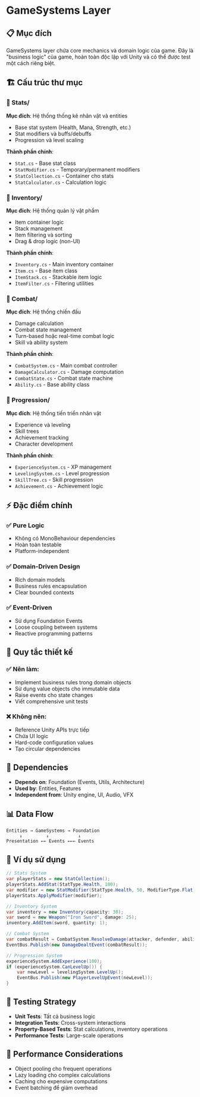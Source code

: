 # GameSystems Layer

## 📋 Mục đích
GameSystems layer chứa core mechanics và domain logic của game. Đây là "business logic" của game, hoàn toàn độc lập với Unity và có thể được test một cách riêng biệt.

## 🏗️ Cấu trúc thư mục

### 📁 Stats/
**Mục đích**: Hệ thống thống kê nhân vật và entities
- Base stat system (Health, Mana, Strength, etc.)
- Stat modifiers và buffs/debuffs
- Progression và level scaling

**Thành phần chính**:
- `Stat.cs` - Base stat class
- `StatModifier.cs` - Temporary/permanent modifiers
- `StatCollection.cs` - Container cho stats
- `StatCalculator.cs` - Calculation logic

### 📁 Inventory/
**Mục đích**: Hệ thống quản lý vật phẩm
- Item container logic
- Stack management
- Item filtering và sorting
- Drag & drop logic (non-UI)

**Thành phần chính**:
- `Inventory.cs` - Main inventory container
- `Item.cs` - Base item class
- `ItemStack.cs` - Stackable item logic
- `ItemFilter.cs` - Filtering utilities

### 📁 Combat/
**Mục đích**: Hệ thống chiến đấu
- Damage calculation
- Combat state management
- Turn-based hoặc real-time combat logic
- Skill và ability system

**Thành phần chính**:
- `CombatSystem.cs` - Main combat controller
- `DamageCalculator.cs` - Damage computation
- `CombatState.cs` - Combat state machine
- `Ability.cs` - Base ability class

### 📁 Progression/
**Mục đích**: Hệ thống tiến triển nhân vật
- Experience và leveling
- Skill trees
- Achievement tracking
- Character development

**Thành phần chính**:
- `ExperienceSystem.cs` - XP management
- `LevelingSystem.cs` - Level progression
- `SkillTree.cs` - Skill progression
- `Achievement.cs` - Achievement logic

## ⚡ Đặc điểm chính

### ✅ Pure Logic
- Không có MonoBehaviour dependencies
- Hoàn toàn testable
- Platform-independent

### ✅ Domain-Driven Design
- Rich domain models
- Business rules encapsulation
- Clear bounded contexts

### ✅ Event-Driven
- Sử dụng Foundation Events
- Loose coupling between systems
- Reactive programming patterns

## 📐 Quy tắc thiết kế

### ✅ Nên làm:
- Implement business rules trong domain objects
- Sử dụng value objects cho immutable data
- Raise events cho state changes
- Viết comprehensive unit tests

### ❌ Không nên:
- Reference Unity APIs trực tiếp
- Chứa UI logic
- Hard-code configuration values
- Tạo circular dependencies

## 🔗 Dependencies
- **Depends on**: Foundation (Events, Utils, Architecture)
- **Used by**: Entities, Features
- **Independent from**: Unity engine, UI, Audio, VFX

## 📊 Data Flow

```
Entities → GameSystems → Foundation
     ↓         ↓           ↓
Presentation ←← Events ←←← Events
```

## 📝 Ví dụ sử dụng

```csharp
// Stats System
var playerStats = new StatCollection();
playerStats.AddStat(StatType.Health, 100);
var modifier = new StatModifier(StatType.Health, 50, ModifierType.Flat);
playerStats.ApplyModifier(modifier);

// Inventory System
var inventory = new Inventory(capacity: 30);
var sword = new Weapon("Iron Sword", damage: 25);
inventory.AddItem(sword, quantity: 1);

// Combat System
var combatResult = CombatSystem.ResolveDamage(attacker, defender, ability);
EventBus.Publish(new DamageDealtEvent(combatResult));

// Progression System
experienceSystem.AddExperience(100);
if (experienceSystem.CanLevelUp()) {
    var newLevel = levelingSystem.LevelUp();
    EventBus.Publish(new PlayerLevelUpEvent(newLevel));
}
```

## 🧪 Testing Strategy
- **Unit Tests**: Tất cả business logic
- **Integration Tests**: Cross-system interactions
- **Property-Based Tests**: Stat calculations, inventory operations
- **Performance Tests**: Large-scale operations

## 🚀 Performance Considerations
- Object pooling cho frequent operations
- Lazy loading cho complex calculations
- Caching cho expensive computations
- Event batching để giảm overhead

